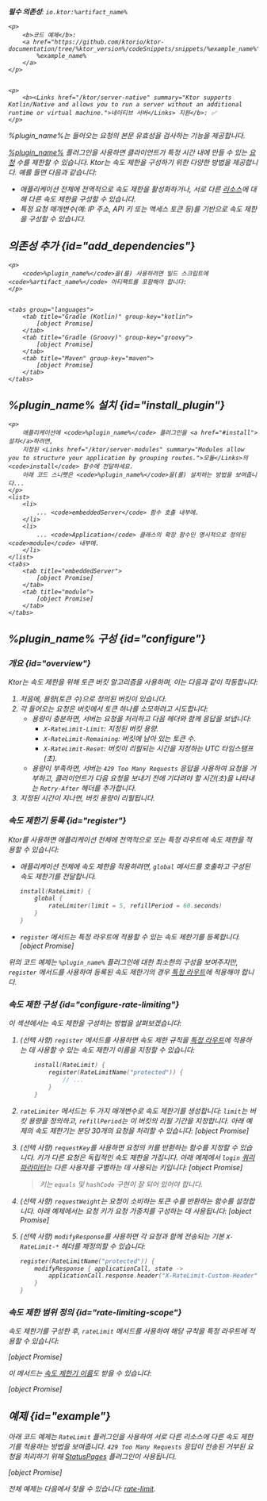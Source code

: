 [//]: # (title: 속도 제한)

<show-structure for="chapter" depth="2"/>
<primary-label ref="server-plugin"/>

<var name="plugin_name" value="RateLimit"/>
<var name="package_name" value="io.ktor.server.plugins.ratelimit"/>
<var name="artifact_name" value="ktor-server-rate-limit"/>
<var name="plugin_api_link" value="https://api.ktor.io/ktor-server/ktor-server-plugins/ktor-server-rate-limit/io.ktor.server.plugins.ratelimit/-rate-limit.html"/>

<tldr>
<p>
<b>필수 의존성</b>: <code>io.ktor:%artifact_name%</code>
</p>
<var name="example_name" value="rate-limit"/>

    <p>
        <b>코드 예제</b>:
        <a href="https://github.com/ktorio/ktor-documentation/tree/%ktor_version%/codeSnippets/snippets/%example_name%">
            %example_name%
        </a>
    </p>
    

    <p>
        <b><Links href="/ktor/server-native" summary="Ktor supports Kotlin/Native and allows you to run a server without an additional runtime or virtual machine.">네이티브 서버</Links> 지원</b>: ✅
    </p>
    
</tldr>

<link-summary>
%plugin_name%는 들어오는 요청의 본문 유효성을 검사하는 기능을 제공합니다.
</link-summary>

[%plugin_name%](%plugin_api_link%) 플러그인을 사용하면 클라이언트가 특정 시간 내에 만들 수 있는 [요청](server-requests.md) 수를 제한할 수 있습니다.
Ktor는 속도 제한을 구성하기 위한 다양한 방법을 제공합니다. 예를 들면 다음과 같습니다:
- 애플리케이션 전체에 전역적으로 속도 제한을 활성화하거나, 서로 다른 [리소스](server-routing.md)에 대해 다른 속도 제한을 구성할 수 있습니다.
- 특정 요청 매개변수(예: IP 주소, API 키 또는 액세스 토큰 등)를 기반으로 속도 제한을 구성할 수 있습니다.

## 의존성 추가 {id="add_dependencies"}

    <p>
        <code>%plugin_name%</code>을(를) 사용하려면 빌드 스크립트에 <code>%artifact_name%</code> 아티팩트를 포함해야 합니다:
    </p>
    

    <tabs group="languages">
        <tab title="Gradle (Kotlin)" group-key="kotlin">
            [object Promise]
        </tab>
        <tab title="Gradle (Groovy)" group-key="groovy">
            [object Promise]
        </tab>
        <tab title="Maven" group-key="maven">
            [object Promise]
        </tab>
    </tabs>
    

## %plugin_name% 설치 {id="install_plugin"}

    <p>
        애플리케이션에 <code>%plugin_name%</code> 플러그인을 <a href="#install">설치</a>하려면,
        지정된 <Links href="/ktor/server-modules" summary="Modules allow you to structure your application by grouping routes.">모듈</Links>의 <code>install</code> 함수에 전달하세요.
        아래 코드 스니펫은 <code>%plugin_name%</code>을(를) 설치하는 방법을 보여줍니다...
    </p>
    <list>
        <li>
            ... <code>embeddedServer</code> 함수 호출 내부에.
        </li>
        <li>
            ... <code>Application</code> 클래스의 확장 함수인 명시적으로 정의된 <code>module</code> 내부에.
        </li>
    </list>
    <tabs>
        <tab title="embeddedServer">
            [object Promise]
        </tab>
        <tab title="module">
            [object Promise]
        </tab>
    </tabs>
    

## %plugin_name% 구성 {id="configure"}

### 개요 {id="overview"}

Ktor는 속도 제한을 위해 _토큰 버킷_ 알고리즘을 사용하며, 이는 다음과 같이 작동합니다:
1. 처음에, 용량(토큰 수)으로 정의된 버킷이 있습니다.
2. 각 들어오는 요청은 버킷에서 토큰 하나를 소모하려고 시도합니다:
    - 용량이 충분하면, 서버는 요청을 처리하고 다음 헤더와 함께 응답을 보냅니다:
        - `X-RateLimit-Limit`: 지정된 버킷 용량.
        - `X-RateLimit-Remaining`: 버킷에 남아 있는 토큰 수.
        - `X-RateLimit-Reset`: 버킷이 리필되는 시간을 지정하는 UTC 타임스탬프(초).
    - 용량이 부족하면, 서버는 `429 Too Many Requests` 응답을 사용하여 요청을 거부하고, 클라이언트가 다음 요청을 보내기 전에 기다려야 할 시간(초)을 나타내는 `Retry-After` 헤더를 추가합니다.
3. 지정된 시간이 지나면, 버킷 용량이 리필됩니다.

### 속도 제한기 등록 {id="register"}
Ktor를 사용하면 애플리케이션 전체에 전역적으로 또는 특정 라우트에 속도 제한을 적용할 수 있습니다:
- 애플리케이션 전체에 속도 제한을 적용하려면, `global` 메서드를 호출하고 구성된 속도 제한기를 전달합니다.
   ```kotlin
   install(RateLimit) {
       global {
           rateLimiter(limit = 5, refillPeriod = 60.seconds)
       }
   }
   ```

- `register` 메서드는 특정 라우트에 적용할 수 있는 속도 제한기를 등록합니다.
   [object Promise]

위의 코드 예제는 `%plugin_name%` 플러그인에 대한 최소한의 구성을 보여주지만,
`register` 메서드를 사용하여 등록된 속도 제한기의 경우 [특정 라우트](#rate-limiting-scope)에 적용해야 합니다.

### 속도 제한 구성 {id="configure-rate-limiting"}

이 섹션에서는 속도 제한을 구성하는 방법을 살펴보겠습니다:

1. (선택 사항) `register` 메서드를 사용하면 속도 제한 규칙을 [특정 라우트](#rate-limiting-scope)에 적용하는 데 사용할 수 있는 속도 제한기 이름을 지정할 수 있습니다:
   ```kotlin
       install(RateLimit) {
           register(RateLimitName("protected")) {
               // ...
           }
       }
   ```

2. `rateLimiter` 메서드는 두 가지 매개변수로 속도 제한기를 생성합니다:
   `limit`는 버킷 용량을 정의하고, `refillPeriod`는 이 버킷의 리필 기간을 지정합니다.
   아래 예제의 속도 제한기는 분당 30개의 요청을 처리할 수 있습니다:
   [object Promise]

3. (선택 사항) `requestKey`를 사용하면 요청의 키를 반환하는 함수를 지정할 수 있습니다.
   키가 다른 요청은 독립적인 속도 제한을 가집니다.
   아래 예제에서 `login` [쿼리 파라미터](server-requests.md#query_parameters)는 다른 사용자를 구별하는 데 사용되는 키입니다:
   [object Promise]

   > 키는 `equals` 및 `hashCode` 구현이 잘 되어 있어야 합니다.

4. (선택 사항) `requestWeight`는 요청이 소비하는 토큰 수를 반환하는 함수를 설정합니다.
   아래 예제에서는 요청 키가 요청 가중치를 구성하는 데 사용됩니다:
   [object Promise]

5. (선택 사항) `modifyResponse`를 사용하면 각 요청과 함께 전송되는 기본 `X-RateLimit-*` 헤더를 재정의할 수 있습니다:
   ```kotlin
   register(RateLimitName("protected")) {
       modifyResponse { applicationCall, state ->
           applicationCall.response.header("X-RateLimit-Custom-Header", "Some value")
       }
   }
   ```

### 속도 제한 범위 정의 {id="rate-limiting-scope"}

속도 제한기를 구성한 후, `rateLimit` 메서드를 사용하여 해당 규칙을 특정 라우트에 적용할 수 있습니다:

[object Promise]

이 메서드는 [속도 제한기 이름](#configure-rate-limiting)도 받을 수 있습니다:

[object Promise]

## 예제 {id="example"}

아래 코드 예제는 `RateLimit` 플러그인을 사용하여 서로 다른 리소스에 다른 속도 제한기를 적용하는 방법을 보여줍니다.
`429 Too Many Requests` 응답이 전송된 거부된 요청을 처리하기 위해 [StatusPages](server-status-pages.md) 플러그인이 사용됩니다.

[object Promise]

전체 예제는 다음에서 찾을 수 있습니다: [rate-limit](https://github.com/ktorio/ktor-documentation/tree/%ktor_version%/codeSnippets/snippets/rate-limit).
